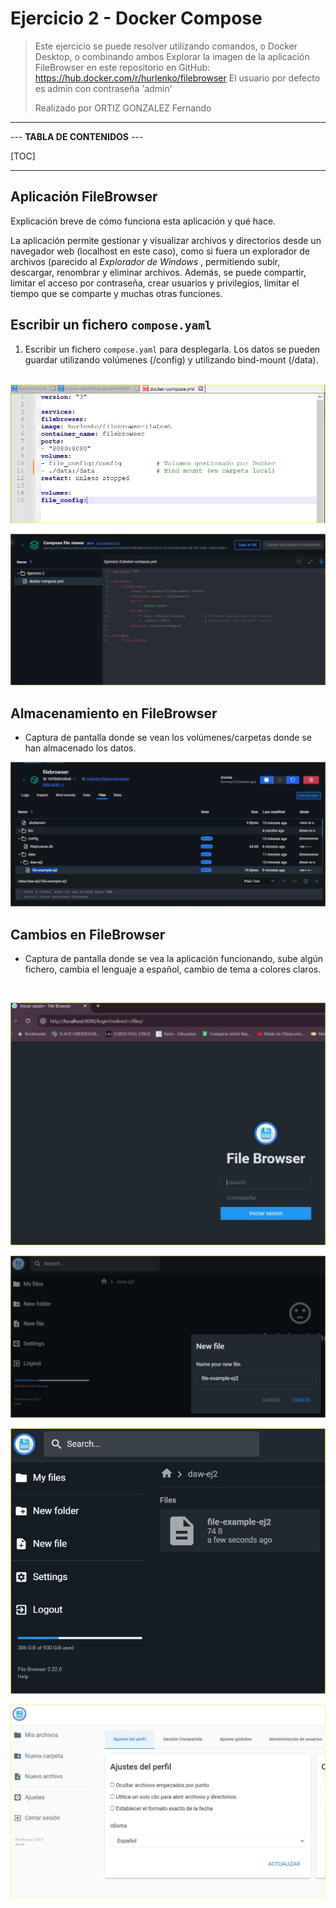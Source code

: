 # Ejercicio 2 - Docker Compose

> Este ejercicio se puede resolver utilizando comandos, o Docker Desktop,
> o combinando ambos
> Explorar la imagen de la aplicación FileBrowser en este repositorio en
> GitHub: https://hub.docker.com/r/hurlenko/filebrowser
> El usuario por defecto es admin con contraseña 'admin'
>
> Realizado por ORTIZ GONZALEZ Fernando

----------------------------

--- **TABLA DE CONTENIDOS** ---

[TOC]

-----------------------------------

## Aplicación FileBrowser

Explicación breve de cómo funciona esta aplicación y qué hace.

La aplicación permite gestionar y visualizar archivos y directorios desde un navegador web (localhost en este caso), como si fuera un explorador de archivos (parecido al *Explorador de Windows* , permitiendo subir, descargar, renombrar y eliminar archivos. Además, se puede compartir, limitar el acceso por contraseña, crear usuarios y privilegios, limitar el tiempo que se comparte y muchas otras funciones. 

## Escribir un fichero ``compose.yaml``

1. Escribir un fichero ``compose.yaml`` para desplegarla. Los datos se pueden guardar utilizando volúmenes (/config) y utilizando bind-mount (/data).

​	![2-archivo-yaml](./ejercicio2.assets/2-archivo-yaml.JPG)



![2-composefile-filebrowser](./ejercicio2.assets/2-composefile-filebrowser.JPG)



## Almacenamiento en FileBrowser

- Captura de pantalla donde se vean los volúmenes/carpetas donde se han almacenado los datos.

![2-container-volume-and-mounts](./ejercicio2.assets/2-container-volume-and-mounts.JPG)



## Cambios en FileBrowser

- Captura de pantalla donde se vea la aplicación funcionando, sube algún fichero, cambia el lenguaje a español, cambio de tema a colores claros.

​	

![2-container-ej2-nav](./ejercicio2.assets/2-container-ej2-nav.JPG)

![2-filebrowser-create-files](./ejercicio2.assets/2-filebrowser-create-files.JPG)

![2-filebrowser-files-volume](./ejercicio2.assets/2-filebrowser-files-volume.JPG)



![2-filebrowser-config-change](./ejercicio2.assets/2-filebrowser-config-change.JPG)









